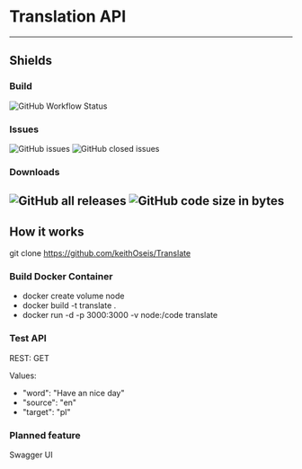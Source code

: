 # Translation API
---
## Shields

### Build
![GitHub Workflow Status](https://img.shields.io/github/workflow/status/keithoseis/translate/Docker%20Image%20CI?style=for-the-badge)
### Issues
![GitHub issues](https://img.shields.io/github/issues-raw/keithoseis/translate?style=for-the-badge)
![GitHub closed issues](https://img.shields.io/github/issues-closed-raw/keithoseis/translate?style=for-the-badge)
### Downloads

![GitHub all releases](https://img.shields.io/github/downloads/keithoseis/translate/total?style=for-the-badge)
![GitHub code size in bytes](https://img.shields.io/github/languages/code-size/keithoseis/translate?style=for-the-badge)
---
## How it works
git clone https://github.com/keithOseis/Translate
### Build Docker Container
- docker create volume node
- docker build -t translate .
- docker run -d -p 3000:3000 -v node:/code translate
### Test API
  REST: GET
  
  Values:
   - "word": "Have an nice day"
   - "source": "en"
   - "target": "pl"

### Planned feature
Swagger UI
